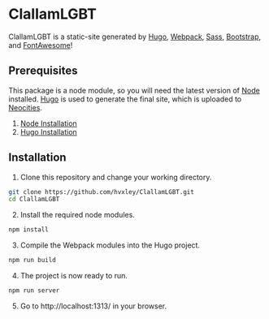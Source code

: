 # ClallamLGBT
ClallamLGBT is a static-site generated by [Hugo](https://gohugo.io/), [Webpack](https://webpack.js.org/), [Sass](https://sass-lang.com/), [Bootstrap](https://getbootstrap.com/), and [FontAwesome](https://fontawesome.com/)!

## Prerequisites
This package is a node module, so you will need the latest version of [Node](https://nodejs.org/en/) installed. [Hugo](https://gohugo.io/) is used to generate the final site, which is uploaded to [Neocities](https://neocities.org/).
1. [Node Installation](https://nodejs.org/en/download/ "Node Installation")
2. [Hugo Installation](https://gohugo.io/getting-started/installing/ "Hugo Installation")

## Installation
1. Clone this repository and change your working directory.
```bash
git clone https://github.com/hvxley/ClallamLGBT.git
cd ClallamLGBT
```
2. Install the required node modules.
```bash
npm install
```
3. Compile the Webpack modules into the Hugo project.
```bash
npm run build
```
4. The project is now ready to run.
```bash
npm run server
```
5. Go to http://localhost:1313/ in your browser.
